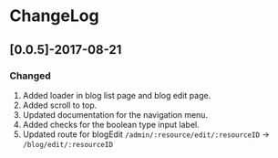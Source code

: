 # ChangeLog

## [0.0.5]-2017-08-21

### Changed
1. Added loader in blog list page and blog edit page.
2. Added scroll to top.
3. Updated documentation for the navigation menu.
4. Added checks for the boolean type input label.
5. Updated route for blogEdit `/admin/:resource/edit/:resourceID` -> `/blog/edit/:resourceID`
